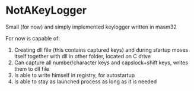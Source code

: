 # NotAKeyLogger

Small (for now) and simply implemented keylogger written in masm32

For now is capable of:
1) Creating dll file (this contains captured keys) and during startup moves itself together with dll in other folder, located on C drive
2) Can capture all number/character keys and capslock+shift keys, writes them to dll file
3) Is able to write himself in registry, for autostartup
4) Is able to stay as launched process as long as it is needed

